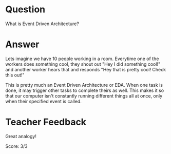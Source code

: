 # Question
What is Event Driven Architecture?

# Answer
Lets imagine we have 10 people working in a room. Everytime one of the workers does something cool, they shout out "Hey I did something cool!" and another worker hears that and responds "Hey that is pretty cool! Check this out!"

This is pretty much an Event Driven Architecture or EDA. When one task is done, it may trigger other tasks to complete theirs as well. This makes it so that our computer isn't constantly running different things all at once, only when their specified event is called. 

# Teacher Feedback

Great analogy!

Score: 3/3